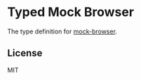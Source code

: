 # Typed Mock Browser

The type definition for [mock-browser](https://github.com/darrylwest/mock-browser).

## License

MIT
